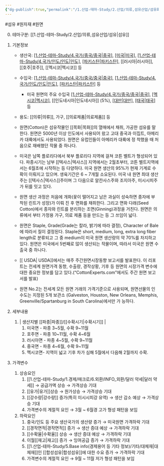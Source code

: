 ```yaml
---
{"dg-publish":true,"permalink":"/1.산업-테마-Study/2.산업/의류,섬유산업/섬유화학/원면/","created":"2024-11-20T21:02:29.120+09:00","updated":"2025-06-26T15:43:59.437+09:00"}
---
```


#섬유 #원자재 #원면 

0. 테마구분: [[1.산업-테마-Study/2.산업/의류,섬유산업/섬유\|섬유]]


1. 기본정보

	- 생산국: [[1.산업-테마-Study/4.국가/중국/중국\|중국]](27%), [[미국\|미국]](19%), [[1.산업-테마-Study/4.국가/인도/인도\|인도]](18%), [[파키스탄\|파키스탄]](8%), [[러시아\|러시아]], [[호주\|호주]], [[멕시코\|멕시코]] 등
	- 수입국:  [[1.산업-테마-Study/4.국가/중국/중국\|중국]](40%), [[1.산업-테마-Study/4.국가/인도/인도\|인도]](15%), [[파키스탄\|파키스탄]](10%) 등
		- 미국 원면의 주요 수입국 [[1.산업-테마-Study/4.국가/중국/중국\|중국]](52%), [[멕시코\|멕시코]](8%), [[인도네시아\|인도네시아]] (5%), [[대만\|대만]](3%), [[태국\|태국]](4%) 등
	- 용도: [[의류\|의류]], 가구, [[의료제품\|의료제품]] 등

	- 원면(Cotton)은 섬유작물인 [[목화\|목화]]의 열매에서 채취, 가공한 섬유를 말한다. 원면은 5000년 이상 인도에서 사용되어 왔고 고대 중국과 이집트, 아메리카 대륙에서도 사용되었다. 원면은 유럽인들이 아메리카 대륙에 정 착했을 때 처음으로 재배했던 작물 중 하나다. 
	- 미국은 남쪽 플로리다에서 북부 플로리다 지역에 걸쳐 코튼 벨트가 형성되어 있다. 파종시기는 남부 [[텍사스\|텍사스]] 지역에서는 2월초부터, 코튼 벨트지역에서는 6월초에 시작하는 등 다양하다. 미국 원면 생산의 95%가 현재 기계로 수확이 이뤄지고 있으며. 생육기간은 6 ~ 7개월 소요된다. 미국 내 원면 최대 생산 주는 [[텍사스\|텍사스]]주이며 그 다음으로 알칸사스주와 조지아주, 미시시피주가 뒤를 잇고 있다. 
	- 원면 생산 과정은 처음에 개화(꽃이 떨어지고 남은 과실이 성숙하면 종자에 부착된 린트가 성장)가 이뤄 진 후 면화를 채취한다. 그리고 면화 다래(Seed Cotton)에서 종자와 린트를 분리하는 조면(Ginning)과정을 거친다. 원면은 의류에서 부터 가정용 가구, 의료 제품 등을 만드는 등 그 쓰임이 넓다. 
	- 원면은 Staple, Grade(Grade는 칼라, 밝기에 따라 결정), Character of Bale에 따라서 질이 결정된다. Staple은 short, medium, long, extra long fiber length로 분류되고 그 중 medium이 미국 원면 생산량의 약 70%를 차지하고 있다. 원면은 미국에서 5번째로 많이 생산되는 작물이며, 따라서 미국은 원면 수출국 중 하나다. 
	- [[ USDA\| USDA]]에서는 매주 주간원면시장동향 보고서를 발표한다. 이 리포트는 전세계 원면가격 동향, 수출량, 경작상황, 기후 등 원면의 시장가격 변수에 대한 중요한 정보를 담고 있다.(“CottonExperts.com”에서도 주간 원면 보고서를 발표) 
	- 원면 No.2는 전세계 모든 원면 거래의 가격기준으로 사용되며, 원면선물의 인수도는 지정된 5개 보관소 (Galveston, Houston, New Orleans, Memphis, Greenville/Spartanburg in South Carolina)에서만 가 능하다.



1. 세부내용
	1. | 생산지별 [[파종\|파종]]/[[수확시기\|수확시기]] | 
		1. 미국면 - 파종 3~5월, 수확 9~11월 
		2. 호주면 - 파종 10~11월, 수확 4~6월 
		3. 러시아면 - 파종 4~5월, 수확 9~11월 
		4. 중국면 - 파종 4~6월, 수확 9~11월 
		5. 멕시코면- 지역이 넓고 기후 차가 심해 5월에서 다음해 2월까지 수확.




1. 가격변수
	1. 상승요인
		1. [[1.산업-테마-Study/1.경제/매크로/6.외환/INFO_외환/달러 약세\|달러 약세]] → 공급가액 상승 → 가격상승 기대 
		2. [[유가\|유가]]상승 → 원가상승 → 가격상승 기대 
		3. [[강수량\|강수량]] 증가(특히 미시시피강 유역) → 생산 감소 예상 → 가격상승 기대
		4. 가격변수의 계절적 요인 → 3월 ~ 6월경 고가 형성 패턴을 보임
	2. 하락요인
		1. 중국/인도 등 주요 생산국가의 생산량 증가 → 미국원면 가격하락 기대 
		2. [[경작면적\|경작면적]] 증가 → 생산 증대 예상 → 가격하락 기대 
		3. [[수확율\|수확율]] 상승 → 생산 증대 예상 → 가격하락 기대
		4. 이월[[재고\|재고]] 증가 → 잉여공급 증가 → 가격하락 기대 
		5. [[1.산업-테마-Study/5.Base info(경제용어 등 기타 정보)/기타/대체재\|대체재]]인 [[합성섬유\|합성섬유]]에 대한 수요 증가 → 가격하락 기대 
		6. 가격변수의 계절적 요인 → 9월 ~ 11월 저가 형성 패턴을 보임